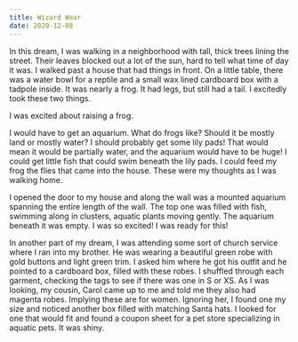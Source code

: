 ```yaml
---
title: Wizard Wear
date: 2020-12-08
---
```

In this dream, I was walking in a neighborhood with tall, thick trees lining the street. Their leaves blocked out a lot of the sun, hard to tell what time of day it was. I walked past a house that had things in front. On a little table, there was a water bowl for a reptile and a small wax lined cardboard box with a tadpole inside. It was nearly a frog. It had legs, but still had a tail. I excitedly took these two things. 

I was excited about raising a frog.

I would have to get an aquarium. What do frogs like? Should it be mostly land or mostly water? I should probably get some lily pads! That would mean it would be partially water, and the aquarium would have to be huge! I could get little fish that could swim beneath the lily pads. I could feed my frog the flies that came into the house. These were my thoughts as I was walking home.

I opened the door to my house and along the wall was a mounted aquarium spanning the entire length of the wall. The top one was filled with fish, swimming along in clusters, aquatic plants moving gently. The aquarium beneath it was empty. I was so excited! I was ready for this!

In another part of my dream, I was attending some sort of church service where I ran into my brother. He was wearing a beautiful green robe with gold buttons and light green trim. I asked him where he got his outfit and he pointed to a cardboard box, filled with these robes. I shuffled through each garment, checking the tags to see if there was one in S or XS. As I was looking, my cousin, Carol came up to me and told me they also had magenta robes. Implying these are for women. Ignoring her, I found one my size and noticed another box filled with matching Santa hats. I looked for one that would fit and found a coupon sheet for a pet store specializing in aquatic pets. It was shiny.